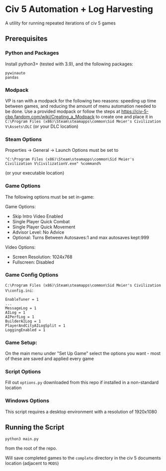 # Civ 5 Automation + Log Harvesting
A utility for running repeated iterations of civ 5 games

## Prerequisites
### Python and Packages
Install python3+ (tested with 3.9), and the following packages:
```
pywinauto
pandas
```

### Modpack
VP is ran with a modpack for the following two reasons: speeding up time between games, and reducing the amount of menu automation needed to be done.
Use a provided modpack or follow the steps at https://civ-5-cbp.fandom.com/wiki/Creating_a_Modpack to create one and place it in `C:\Program Files (x86)\Steam\steamapps\common\Sid Meier's Civilization V\Assets\DLC` (or your DLC location)

### Steam Options
Properties -> General -> Launch Options
must be set to
```
"C:\Program Files (x86)\Steam\steamapps\common\Sid Meier's Civilization V\CivilizationV.exe" %command%
```
(or your executable location)

### Game Options
The following options must be set in-game:

Game Options:
* Skip Intro Video Enabled
* Single Player Quick Combat
* Single Player Quick Movement
* Advisor Level: No Advice
* Optional: Turns Between Autosaves:1 and max autosaves kept:999

Video Options:
* Screen Resolution: 1024x768
* Fullscreen: Disabled

### Game Config Options
`C:\Program Files (x86)\Steam\steamapps\common\Sid Meier's Civilization V\config.ini`:
```
EnableTuner = 1
...
MessageLog = 1
AILog = 1
AIPerfLog = 1
BuilderAILog = 1
PlayerAndCityAILogSplit = 1
LoggingEnabled = 1
```

### Game Setup:
On the main menu under "Set Up Game" select the options you want - most of these are saved and applied every game


### Script Options
Fill out `options.py` downloaded from this repo if installed in a non-standard location

### Windows Options
This script requires a desktop environment with a resolution of 1920x1080

## Running the Script
```
python3 main.py
```
from the root of the repo.

Will save completed games to the `complete` directory in the civ 5 documents location (adjacent to `MODS`)